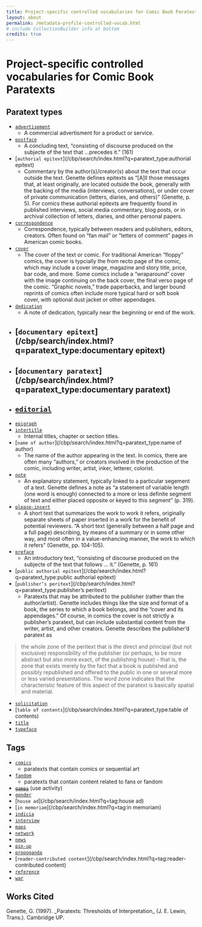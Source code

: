 ```yaml
---
title: Project-specific controlled vocabularies for Comic Book Paratexts
layout: about
permalink: /metadata-profile-controlled-vocab.html
# include CollectionBuilder info at bottom
credits: true
---
```

# Project-specific controlled vocabularies for Comic Book Paratexts
## Paratext types

- [`advertisement`](/cbp/search/index.html?q=paratext_type:advertisement)
	- A commercial advertisment for a product or service. 
- [`postface`](/cbp/search/index.html?q=paratext_type:afterword)
	- A concluding text, “consisting of discourse produced on the subjecte of the text that …precedes it.” (161)
- [`authorial epitext`](/cbp/search/index.html?q=paratext_type:authorial epitext)
	- Commentary by the author(s)/creator(s) about the text that occur outside the text. Genette defines epitexts as “[A]ll those messages that, at least originally, are located outside the book, generally with the backing of the media (interviews, conversations), or under cover of private communication (letters, diaries, and others)” (Genette, p. 5). For comics these authorial epitexts are frequently found in published interviews, social media commentary, blog posts, or in archival collection of letters, diaries, and other personal papers.
- [`correspondence`](/cbp/search/index.html?q=paratext_type:correspondence)
	- Correspondence, typically between readers and publishers, editors, creators. Often found on “fan mail” or “letters of comment” pages in American comic books. 
- [`cover`](/cbp/search/index.html?q=paratext_type:cover)
  	- The cover of the text or comic. For traditional American “floppy” comics, the cover is typcially the from recto page of the comic, which may include a cover image, magazine and story title, price, bar code, and more. Some comics include a “wraparound” cover with the image continuing on the back cover, the final verso page of the comic. “Graphic novels,” trade paperbacks, and larger bound reprints of comics often include more typical hard or soft book cover, with optional dust jacket or other appendages.
- [`dedication`](/cbp/search/index.html?q=paratext_type:dedication)
	- A note of dedication, typically near the beginning or end of the work.
- [`documentary epitext`](/cbp/search/index.html?q=paratext_type:documentary epitext)
  	- 
- [`documentary paratext`](/cbp/search/index.html?q=paratext_type:documentary paratext)
  	- 
- [`editorial`](/cbp/search/index.html?q=paratext_type:editorial)
	- 
- [`epigraph`](/cbp/search/index.html?q=paratext_type:epigraph)
- [`intertitle`](/cbp/search/index.html?q=paratext_type:intertitle)
  	- Internal titles, chapter or section titles. 
- [`name of author`](/cbp/search/index.html?q=paratext_type:name of author)
  	- The name of the author appearing in the text. In comics, there are often many “authors,” or creators involved in the production of the comic, including writer, artist, inker, letterer, colorist. 
- [`note`](/cbp/search/index.html?q=paratext_type:note)
	- An explanatory statement, typically linked to a particular segement of a text. Genette defines a note as “a
statement of variable length (one word is enough) connected to a more or less definite segment of text and either placed opposite or keyed to this segment” (p. 319).
- [`please-insert`](/cbp/search/index.html?q=paratext_type:please-insert)
    - A short text that summarizes the work to work it refers, originally separate sheets of paper inserted in a work for the benefit of potential reviewers. “A short text (generally between a half page and a full page) describing, by means of a summary or in some other way, and most often in a value-enhancing manner, the work to which it refers” (Genette, pp. 104-105).
- [`preface`](/cbp/search/index.html?q=paratext_type:preface)
	- An introductory text, “consisting of discourse produced on the subjecte of the text that follows … it.” (Genette, p. 161)
- [`public authorial epitext`](/cbp/search/index.html?q=paratext_type:public authorial epitext)
- [`publisher’s peritext`](/cbp/search/index.html?q=paratext_type:publisher’s peritext)
	-  Paratexts that may be attributed to the publisher (rather than the author/artist). Genette includes things like the size and format of a book, the series to which a book belongs, and the “cover and its appendages.” Of course, in comics the cover is not strictly a publisher’s paratext, but can include substantial content from the writer, artist, and other creators. Genette describes the publisher’d paratext as  
> the whole zone of the peritext that is the direct and principal (but not exclusive)
> responsibility of the publisher (or perhaps, to be more abstract
> but also more exact, of the publishing house) - that is, the zone
> that exists merely by the fact that a book is published and
> possibly republished and offered to the public in one or several
> more or less varied presentations. The word zone indicates that
> the characteristic feature of this aspect of the paratext is basically
> spatial and material. 
- [`solicitation`](/cbp/search/index.html?q=paratext_type:solicitation)
- [`table of contents`](/cbp/search/index.html?q=paratext_type:table of contents)
- [`title`](/cbp/search/index.html?q=paratext_type:title)
- [`typeface`](/cbp/search/index.html?q=paratext_type:typeface)

## Tags

- [`comics`](/cbp/search/index.html?q=tag:comics)
    - paratexts that contain comics or sequential art
- [`fandom`](/cbp/search/index.html?q=tag:fandom) 
    - paratexts that contain content related to fans or fandom
- ~~[`games`](/cbp/search/index.html?q=tag:games)~~ (use activity)
- [`gender`](/cbp/search/index.html?q=tag:gender) 
- [`house ad`](/cbp/search/index.html?q=tag:house ad) 
- [`in memoriam`](/cbp/search/index.html?q=tag:in memoriam) 
- [`indicia`](/cbp/search/index.html?q=tag:indicia) 
- [`interview`](/cbp/search/index.html?q=tag:interview) 
- [`maps`](/cbp/search/index.html?q=tag:maps) 
- [`network`](/cbp/search/index.html?q=tag:network) 
- [`news`](/cbp/search/index.html?q=tag:news) 
- [`pin-up`](/cbp/search/index.html?q=tag:pin-up) 
- [`propoganda`](/cbp/search/index.html?q=tag:propoganda) 
- [`reader-contributed content`](/cbp/search/index.html?q=tag:reader-contributed content) 
- [`reference`](/cbp/search/index.html?q=tag:reference) 
- [`war`](/cbp/search/index.html?q=tag:war) 


## Works Cited

<div class="bibl">Genette, G. (1997). _Paratexts: Thresholds of Interpretation_ (J. E. Lewin, Trans.). Cambridge UP.</div> 
